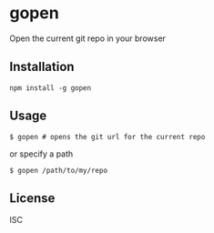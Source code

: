 # gopen
Open the current git repo in your browser

## Installation

```
npm install -g gopen
```

## Usage

```
$ gopen # opens the git url for the current repo
```

or specify a path

```
$ gopen /path/to/my/repo
```

## License

ISC
